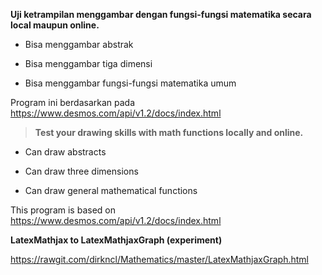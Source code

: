 **Uji ketrampilan menggambar dengan fungsi-fungsi matematika secara local maupun
online.**

-   Bisa menggambar abstrak

-   Bisa menggambar tiga dimensi

-   Bisa menggambar fungsi-fungsi matematika umum

Program ini berdasarkan pada <https://www.desmos.com/api/v1.2/docs/index.html>

>   **Test your drawing skills with math functions locally and online.**

-   Can draw abstracts

-   Can draw three dimensions

-   Can draw general mathematical functions

This program is based on <https://www.desmos.com/api/v1.2/docs/index.html>

**LatexMathjax to LatexMathjaxGraph (experiment)**

https://rawgit.com/dirkncl/Mathematics/master/LatexMathjaxGraph.html
